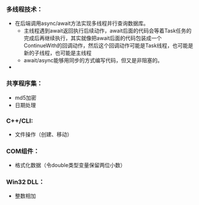 ### 多线程技术：

- 在后端调用async/await方法实现多线程并行查询数据库。
  - 主线程遇到await返回执行后续动作，await后面的代码会等着Task任务的完成后再继续执行，其实就像把await后面的代码包装成一个ContinueWith的回调动作，然后这个回调动作可能是Task线程，也可能是新的子线程，也可能是主线程
  - await/async能够用同步的方式编写代码，但又是非阻塞的。
- 

### 共享程序集：

- md5加密
- 日期处理

### C++/CLI:

- 文件操作（创建、移动）

### COM组件：

- 格式化数据（令double类型变量保留两位小数）

### Win32 DLL：

- 整数相加




